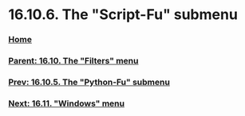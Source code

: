 # 16.10.6. The "Script-Fu" submenu

### [Home](./00-home.md)
### [Parent: 16.10. The "Filters" menu](./16-10-00-the-filters-menu.md)
### [Prev: 16.10.5. The "Python-Fu" submenu](./16-10-05-the-python-fu-submenu.md)
### [Next: 16.11. "Windows" menu](./16-11-windows-menu.md)

